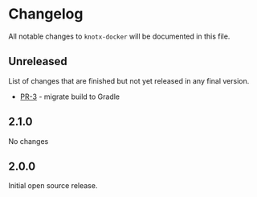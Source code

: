 # Changelog
All notable changes to `knotx-docker` will be documented in this file.

## Unreleased
List of changes that are finished but not yet released in any final version.
- [PR-3](https://github.com/Knotx/knotx-docker/pull/3) - migrate build to Gradle

## 2.1.0
No changes

## 2.0.0
Initial open source release.
